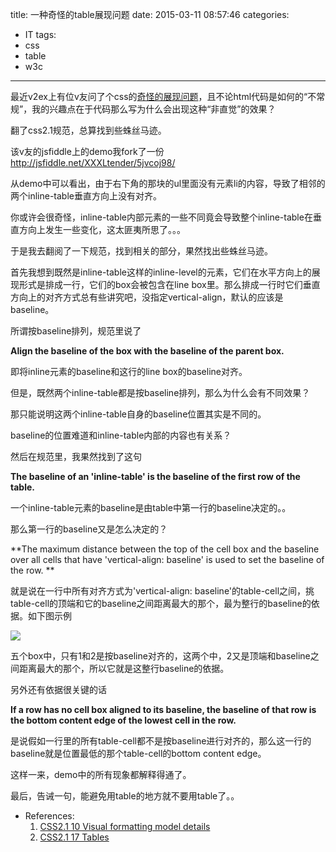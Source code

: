 title: 一种奇怪的table展现问题
date: 2015-03-11 08:57:46
categories:
- IT
tags:
- css
- table
- w3c
---
最近v2ex上有位v友问了个css的[奇怪的展现问题](https://v2ex.com/t/175855)，且不论html代码是如何的“不常规”，我的兴趣点在于代码那么写为什么会出现这种“非直觉”的效果？

翻了css2.1规范，总算找到些蛛丝马迹。

该v友的jsfiddle上的demo我fork了一份 http://jsfiddle.net/XXXLtender/5jvcoj98/

从demo中可以看出，由于右下角的那块的ul里面没有元素li的内容，导致了相邻的两个inline-table垂直方向上没有对齐。

你或许会很奇怪，inline-table内部元素的一些不同竟会导致整个inline-table在垂直方向上发生一些变化，这太匪夷所思了。。。

于是我去翻阅了一下规范，找到相关的部分，果然找出些蛛丝马迹。

首先我想到既然是inline-table这样的inline-level的元素，它们在水平方向上的展现形式是排成一行，它们的box会被包含在line box里。那么排成一行时它们垂直方向上的对齐方式总有些讲究吧，没指定vertical-align，默认的应该是baseline。

<!--more-->

所谓按baseline排列，规范里说了

**Align the baseline of the box with the baseline of the parent box.**

即将inline元素的baseline和这行的line box的baseline对齐。

但是，既然两个inline-table都是按baseline排列，那么为什么会有不同效果？

那只能说明这两个inline-table自身的baseline位置其实是不同的。

baseline的位置难道和inline-table内部的内容也有关系？

然后在规范里，我果然找到了这句

**The baseline of an 'inline-table' is the baseline of the first row of the table.**

一个inline-table元素的baseline是由table中第一行的baseline决定的。。

那么第一行的baseline又是怎么决定的？

**The maximum distance between the top of the cell box and the baseline over all cells that have 'vertical-align: baseline' is used to set the baseline of the row. **

就是说在一行中所有对齐方式为'vertical-align: baseline'的table-cell之间，挑table-cell的顶端和它的baseline之间距离最大的那个，最为整行的baseline的依据。如下图示例

![](http://www.w3.org/TR/2011/REC-CSS2-20110607/images/cell-align.png)

五个box中，只有1和2是按baseline对齐的，这两个中，2又是顶端和baseline之间距离最大的那个，所以它就是这整行baseline的依据。

另外还有依据很关键的话

**If a row has no cell box aligned to its baseline, the baseline of that row is the bottom content edge of the lowest cell in the row.**

是说假如一行里的所有table-cell都不是按baseline进行对齐的，那么这一行的baseline就是位置最低的那个table-cell的bottom content edge。

这样一来，demo中的所有现象都解释得通了。

最后，告诫一句，能避免用table的地方就不要用table了。。

- References:
  1. [CSS2.1 10 Visual formatting model details](http://www.w3.org/TR/CSS21/visudet.html)
  2. [CSS2.1 17 Tables](http://www.w3.org/TR/2011/REC-CSS2-20110607/tables.html)
